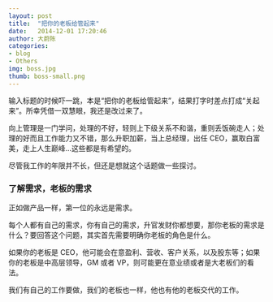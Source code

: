 ```yaml
---
layout: post
title:  "把你的老板给管起来"
date:   2014-12-01 17:20:46
author: 大蔚陈
categories: 
- blog
- Others
img: boss.jpg
thumb: boss-small.png
---
```


输入标题的时候吓一跳，本是“把你的老板给管起来”，结果打字时差点打成“关起来”。所幸凭借一双慧眼，我还是改过来了。

向上管理是一门学问，处理的不好，轻则上下级关系不和谐，重则丢饭碗走人；处理的好而且工作能力又不错，那么升职加薪，当上总经理，出任 CEO，赢取白富美，走上人生巅峰...这些都是有希望的。

尽管我工作的年限并不长，但还是想就这个话题做一些探讨。

### 了解需求，老板的需求

正如做产品一样，第一位的永远是需求。

每个人都有自己的需求，你有自己的需求，升官发财你都想要，那你老板的需求是什么？要回答这个问题，其实首先需要明确你老板的角色是什么。

如果你的老板是 CEO，他可能会在意盈利、营收、客户关系，以及股东等；如果你的老板是中高层领导，GM 或者 VP，则可能更在意业绩或者是大老板们的看法。

我们有自己的工作要做，我们的老板也一样，他也有他的老板交代的工作。